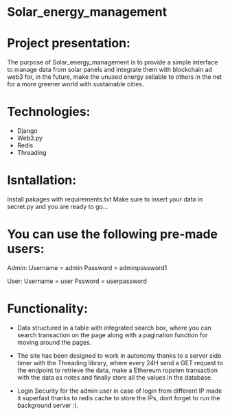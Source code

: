 # Solar_energy_management

 # Project presentation:

The purpose of Solar_energy_management is to provide a simple interface to manage data from solar panels and integrate them with blockchain ad web3
for, in the future, make the unused energy sellable to others in the net for a more greener world with sustainable cities.

# Technologies:

- Django
- Web3.py
- Redis
- Threading

# Isntallation:

Install pakages with requirements.txt
Make sure to insert your data in secret.py and you are ready to go...

# You can use the following pre-made users:
Admin:
Username = admin
Password = adminpassword1

User:
Username = user
Pssword = userpassword

# Functionality:

- Data structured in a table with integrated search box, where you can search transaction on the page along with a pagination function for moving around the pages.

- The site has been designed to work in autonomy thanks to a server side timer with the Threading library, where every 24H send a GET request to the endpoint to retrieve the data, make a Ethereum  ropsten transaction with the data as notes and finally store all the values in the database.

- Login Security for the admin user in case of login from different IP made it superfast thanks to redis cache to store the IPs, dont forget to run the background server :).




